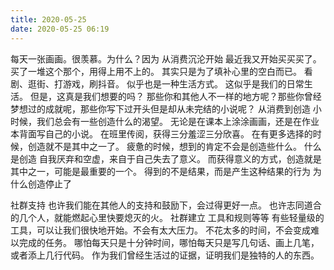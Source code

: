 ```yaml
---
title: 2020-05-25
date: 2020-05-25 06:19
---
```


每天一张画画。很羡慕。为什么？因为
从消费沉沦开始
最近我又开始买买买了。买了一堆这个那个，用得上用不上的。
其实只是为了填补心里的空白而已。
看剧、逛街、打游戏，刷抖音。
似乎也是一种生活方式。
这似乎是我们的日常生活。
但是，这真是我们想要的吗？
那些你和其他人不一样的地方呢？那些你曾经梦想过的成就呢，那些你写下过开头但是却从未完结的小说呢？
从消费到创造
小时候，我们总会有一些创造什么的渴望。
无论是在课本上涂涂画画，还是在作业本背面写自己的小说。
在班里传阅，获得三分羞涩三分欣喜。
在有更多选择的时候，创造就不是其中之一了。
疲惫的时候，想到的肯定不会是创造些什么。
什么是创造
自我厌弃和空虚，来自于自己失去了意义。
而获得意义的方式，创造就是其中之一，可能是最重要的一个。
得到的不是结果，而是产生这种结果的行为
为什么创造停止了

社群支持
也许我们能在其他人的支持和鼓励下，会过得更好一点。
也许志同道合的几个人，就能燃起心里快要熄灭的火。
社群建立
工具和规则等等
有些轻量级的工具，可以让我们很快地开始。不会有太大压力。
不花太多的时间，不会变成难以完成的任务。
哪怕每天只是十分钟时间，哪怕每天只是写几句话、画上几笔，或者添上几行代码。
作为我们曾经生活过的证据，证明我们是独特的人的东西。
